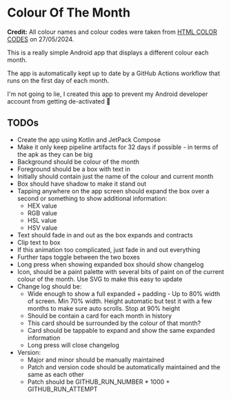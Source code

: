 # Colour Of The Month

**Credit:** All colour names and colour codes were taken from [HTML COLOR CODES](https://htmlcolorcodes.com/color-names/) on 27/05/2024.

This is a really simple Android app that displays a different colour each month.

The app is automatically kept up to date by a GitHub Actions workflow that runs on the first day of each month.

I'm not going to lie, I created this app to prevent my Android developer account from getting de-activated 🙂

## TODOs

* Create the app using Kotlin and JetPack Compose
* Make it only keep pipeline artifacts for 32 days if possible - in terms of the apk as they can be big
* Background should be colour of the month
* Foreground should be a box with text in
* Initially should contain just the name of the colour and current month
* Box should have shadow to make it stand out
* Tapping anywhere on the app screen should expand the box over a second or something to show additional information:
  * HEX value
  * RGB value
  * HSL value
  * HSV value
* Text should fade in and out as the box expands and contracts
* Clip text to box
* If this animation too complicated, just fade in and out everything
* Further taps toggle between the two boxes
* Long press when showing expanded box should show changelog
* Icon, should be a paint palette with several bits of paint on of the current colour of the month. Use SVG to make this easy to update
* Change log should be:
  * Wide enough to show a full expanded + padding - Up to 80% width of screen. Min 70% width. Height automatic but test it with a few months to make sure auto scrolls. Stop at 90% height
  * Should be contain a card for each month in history
  * This card should be surrounded by the colour of that month?
  * Card should be tappable to expand and show the same expanded information
  * Long press will close changelog
* Version:
  * Major and minor should be manually maintained
  * Patch and version code should be automatically maintained and the same as each other
  * Patch should be GITHUB_RUN_NUMBER * 1000 + GITHUB_RUN_ATTEMPT

